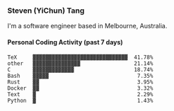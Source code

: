 ### Steven (YiChun) Tang

I'm a software engineer based in Melbourne, Australia.

#### Personal Coding Activity (past 7 days)
```
TeX     ▓▓▓▓▓▓▓▓▓▓▓▓▓▓▓▓▓▓▓▓▓▓▓▓▓▓▓▓▓▓  41.78%
other   ▓▓▓▓▓▓▓▓▓▓▓▓▓▓▓                 21.14%
C       ▓▓▓▓▓▓▓▓▓▓▓▓▓                   18.74%
Bash    ▓▓▓▓▓                            7.35%
Rust    ▓▓                               3.95%
Docker  ▓▓                               3.32%
Text    ▓                                2.29%
Python  ▓                                1.43%
```
